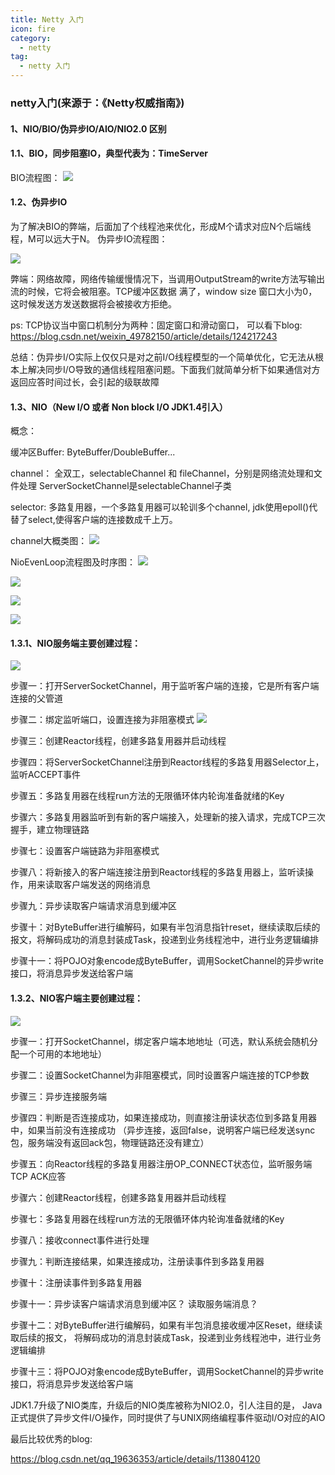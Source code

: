 ```yaml
---
title: Netty 入门
icon: fire
category:
  - netty
tag:
  - netty 入门
---
```


### netty入门(来源于：《Netty权威指南》)

#### 1、NIO/BIO/伪异步IO/AIO/NIO2.0 区别
#### 1.1、BIO，同步阻塞IO，典型代表为：TimeServer
BIO流程图：
![](https://wqknowledge.oss-cn-shenzhen.aliyuncs.com/netty/BIO.png)

#### 1.2、伪异步IO
为了解决BIO的弊端，后面加了个线程池来优化，形成M个请求对应N个后端线程，M可以远大于N。
伪异步IO流程图：

![](https://wqknowledge.oss-cn-shenzhen.aliyuncs.com/netty/weiBIO.png)

弊端：网络故障，网络传输缓慢情况下，当调用OutputStream的write方法写输出流的时候，它将会被阻塞。TCP缓冲区数据
满了，window size 窗口大小为0，这时候发送方发送数据将会被接收方拒绝。

ps: TCP协议当中窗口机制分为两种：固定窗口和滑动窗口， 可以看下blog: https://blog.csdn.net/weixin_49782150/article/details/124217243

总结：伪异步I/O实际上仅仅只是对之前I/O线程模型的一个简单优化，它无法从根本上解决同步I/O导致的通信线程阻塞问题。下面我们就简单分析下如果通信对方返回应答时间过长，会引起的级联故障


#### 1.3、NIO（New I/O 或者 Non block I/O JDK1.4引入）
概念：

缓冲区Buffer: ByteBuffer/DoubleBuffer...

channel： 全双工，selectableChannel 和 fileChannel，分别是网络流处理和文件处理
ServerSocketChannel是selectableChannel子类

selector: 多路复用器，一个多路复用器可以轮训多个channel, jdk使用epoll()代替了select,使得客户端的连接数成千上万。


channel大概类图：
![](https://wqknowledge.oss-cn-shenzhen.aliyuncs.com/netty/channel1.png)


NioEvenLoop流程图及时序图：
![](https://wqknowledge.oss-cn-shenzhen.aliyuncs.com/netty/NioLoopEventGroup.png)


![](https://wqknowledge.oss-cn-shenzhen.aliyuncs.com/netty/nettyTimePic.png)

![](https://wqknowledge.oss-cn-shenzhen.aliyuncs.com/netty/netty%E6%97%B6%E5%BA%8F%E5%9B%BE.png)


![](https://wqknowledge.oss-cn-shenzhen.aliyuncs.com/netty/NioEventLoopGroupTp.png)



#### 1.3.1、NIO服务端主要创建过程：
![](https://wqknowledge.oss-cn-shenzhen.aliyuncs.com/netty/niotongxun.png)

步骤一：打开ServerSocketChannel，用于监听客户端的连接，它是所有客户端连接的父管道

步骤二：绑定监听端口，设置连接为非阻塞模式
![](https://wqknowledge.oss-cn-shenzhen.aliyuncs.com/netty/serversocketchannel.png)

步骤三：创建Reactor线程，创建多路复用器并启动线程

步骤四：将ServerSocketChannel注册到Reactor线程的多路复用器Selector上，监听ACCEPT事件

步骤五：多路复用器在线程run方法的无限循环体内轮询准备就绪的Key

步骤六：多路复用器监听到有新的客户端接入，处理新的接入请求，完成TCP三次握手，建立物理链路

步骤七：设置客户端链路为非阻塞模式

步骤八：将新接入的客户端连接注册到Reactor线程的多路复用器上，监听读操作，用来读取客户端发送的网络消息

步骤九：异步读取客户端请求消息到缓冲区

步骤十：对ByteBuffer进行编解码，如果有半包消息指针reset，继续读取后续的报文，将解码成功的消息封装成Task，投递到业务线程池中，进行业务逻辑编排

步骤十一：将POJO对象encode成ByteBuffer，调用SocketChannel的异步write接口，将消息异步发送给客户端


#### 1.3.2、NIO客户端主要创建过程：
![](https://wqknowledge.oss-cn-shenzhen.aliyuncs.com/netty/NioCLient.png)

步骤一：打开SocketChannel，绑定客户端本地地址（可选，默认系统会随机分配一个可用的本地地址）

步骤二：设置SocketChannel为非阻塞模式，同时设置客户端连接的TCP参数

步骤三：异步连接服务端

步骤四：判断是否连接成功，如果连接成功，则直接注册读状态位到多路复用器中，如果当前没有连接成功
（异步连接，返回false，说明客户端已经发送sync包，服务端没有返回ack包，物理链路还没有建立）

步骤五：向Reactor线程的多路复用器注册OP_CONNECT状态位，监听服务端TCP ACK应答

步骤六：创建Reactor线程，创建多路复用器并启动线程

步骤七：多路复用器在线程run方法的无限循环体内轮询准备就绪的Key

步骤八：接收connect事件进行处理

步骤九：判断连接结果，如果连接成功，注册读事件到多路复用器

步骤十：注册读事件到多路复用器

步骤十一：异步读客户端请求消息到缓冲区？ 读取服务端消息？

步骤十二：对ByteBuffer进行编解码，如果有半包消息接收缓冲区Reset，继续读取后续的报文，
将解码成功的消息封装成Task，投递到业务线程池中，进行业务逻辑编排

步骤十三：将POJO对象encode成ByteBuffer，调用SocketChannel的异步write接口，将消息异步发送给客户端

JDK1.7升级了NIO类库，升级后的NIO类库被称为NIO2.0，引人注目的是，
Java正式提供了异步文件I/O操作，同时提供了与UNIX网络编程事件驱动I/O对应的AIO





















最后比较优秀的blog:

https://blog.csdn.net/qq_19636353/article/details/113804120
